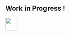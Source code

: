 ## Work in Progress !

<img src="https://media.giphy.com/media/vFKqnCdLPNOKc/giphy.gif" width="40" height="40" />
